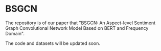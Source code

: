 # BSGCN
The repository is of our paper that "BSGCN: An Aspect-level Sentiment Graph Convolutional Network Model Based on BERT and Frequency Domain". 

The code and datasets will be updated soon.
